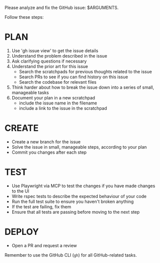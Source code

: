 Please analyze and fix the GitHub issue: $ARGUMENTS.

Follow these steps:

# PLAN
1. Use 'gh issue view' to get the issue details
2. Understand the problem described in the issue
3. Ask clarifying questions if necessary
4. Understand the prior art for this issue
    - Search the scratchpads for previous thoughts related to the issue
    - Search PRs to see if you can find history on this issue
    - Search the codebase for relevant files
5. Think harder about how to break the issue down into a series of small, manageable tasks
6. Document your plan in a new scratchpad
    - include the issue name in the filename
    - include a link to the issue in the scratchpad

# CREATE
- Create a new branch for the issue
- Solve the issue in small, manageable steps, according to your plan
- Commit you changes after each step

# TEST
- Use Playwright via MCP to test the changes if you have made changes to the UI
- Write rspec tests to describe the expected behaviour of your code
- Run the full test suite to ensure you haven't broken anything
- If the test are failing, fix them
- Ensure that all tests are passing before moving to the next step

# DEPLOY
- Open a PR and request a review

Remember to use the GitHub CLI (`gh`) for all GitHub-related tasks.
